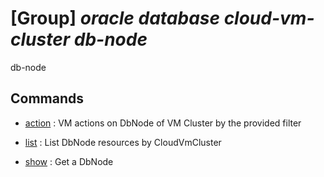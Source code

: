 # [Group] _oracle database cloud-vm-cluster db-node_

db-node

## Commands

- [action](/Commands/oracle/database/cloud-vm-cluster/db-node/_action.md)
: VM actions on DbNode of VM Cluster by the provided filter

- [list](/Commands/oracle/database/cloud-vm-cluster/db-node/_list.md)
: List DbNode resources by CloudVmCluster

- [show](/Commands/oracle/database/cloud-vm-cluster/db-node/_show.md)
: Get a DbNode
